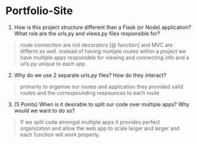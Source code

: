 # Portfolio-Site

1. How is this project structure different than a Flask (or Node) application? What role are the urls.py and views.py files responsible for?

> route connection are not decorators [@ function] and MVC are differnt as well. instead of having multiple routes within a project we have multiple apps responsible for viewing and connecting info and a urls.py unique to each app 


2. Why do we use 2 separate urls.py files? How do they interact?

> primarily to organise our routes and application they provided valid routes and the correspounding respounces to each route

3. (5 Points) When is it desirable to split our code over multiple apps? Why would we want to do so?

> If we split code amongst multiple apps it provides perfect organization and allow the web app to scale larger and larger and each function will work properly.

